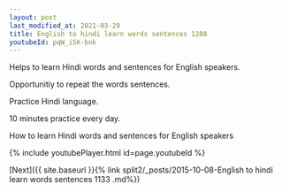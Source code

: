 ```yaml
---
layout: post
last_modified_at: 2021-03-29
title: English to hindi learn words sentences 1208 
youtubeId: pqW_i5K-bnk
---
```

 
 
Helps to learn Hindi words and sentences for English speakers.

Opportunitiy to repeat the words sentences. 

Practice Hindi language. 
 
10 minutes practice every day. 
 
How to learn Hindi words and sentences for English speakers 
 
{% include youtubePlayer.html id=page.youtubeId %}
 
 
[Next]({{ site.baseurl }}{% link  split2/_posts/2015-10-08-English to hindi learn words sentences 1133 .md%})
 
